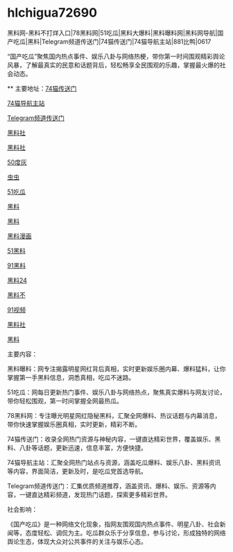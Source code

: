 # hlchigua72690
黑料网-黑料不打烊入口|78黑料网|51吃瓜|黑料大爆料|黑料曝料网|黑料网导航|国产吃瓜|黑料|Telegram频道传送门|74猫传送门|74猫导航主站|881比鸭|0617

“国产吃瓜”聚焦国内热点事件、娱乐八卦与网络热梗，带你第一时间围观精彩舆论风暴，了解最真实的民意和话题背后，轻松畅享全民围观的乐趣，掌握最火爆的社会动态。

** 主要地址：<a href="https://74mao.com/">74猫传送门</a>

<a href="https://74mao.com/">74猫导航主站</a>

<a href="https://74mao.com/">Telegram频道传送门</a>

<a href="https://pi36-2.pages.dev/">黑料社</a>

<a href="https://pi30-02.pages.dev/">黑料社</a>

<a href="https://pi1-01.pages.dev/">50度灰</a>

<a href="https://ji88-1.pages.dev/">虫虫</a>

<a href="https://ji333.pages.dev/">51吃瓜</a>

<a href="https://ji99.pages.dev/">黑料</a>

<a href="https://li77.pages.dev/">黑料</a>

<a href="https://she01-1.pages.dev/">黑料漫画</a>

<a href="https://she15-1.pages.dev/">51黑料</a>

<a href="https://heiliaowang45.pages.dev/">91黑料</a>

<a href="https://meirichi.pages.dev/">黑料24</a>

<a href="https://redianshijian01.pages.dev/">黑料不</a>

<a href="https://hj-358.pages.dev/">91视频</a>

<a href="https://heiliaoshe-03.pages.dev/">黑料社</a>

<a href="https://redianshijian01.pages.dev/">黑料</a>

主要内容：

黑料曝料：网专注揭露明星网红背后真相，实时更新娱乐圈内幕、爆料猛料，让你掌握第一手黑料信息，洞悉真相，吃瓜不迷路。

51吃瓜：网每日更新热门事件、娱乐八卦与网络热点，聚焦真实爆料与网友讨论，带你轻松围观，第一时间掌握全网最热瓜。

78黑料网：专注曝光明星网红隐秘黑料，汇聚全网爆料、热议话题与内幕消息，带你快速掌握娱乐圈真相，实时更新，精彩不断。

74猫传送门：收录全网热门资源与神秘内容，一键直达精彩世界，覆盖娱乐、黑料、八卦等话题，更新迅速，信息丰富，方便快捷。

74猫导航主站：汇聚全网热门站点与资源，涵盖吃瓜爆料、娱乐八卦、黑料资讯等内容，界面简洁，更新及时，是吃瓜党首选导航。

Telegram频道传送门：汇集优质频道推荐，涵盖资讯、爆料、娱乐、资源等内容，一键直达精彩频道，发现热门话题，探索更多精彩世界。

社会影响：

《国产吃瓜》是一种网络文化现象，指网友围观国内热点事件、明星八卦、社会新闻等，态度轻松、调侃为主。吃瓜群众乐于分享信息，参与讨论，形成独特的网络舆论生态，体现大众对公共事件的关注与娱乐心态。
